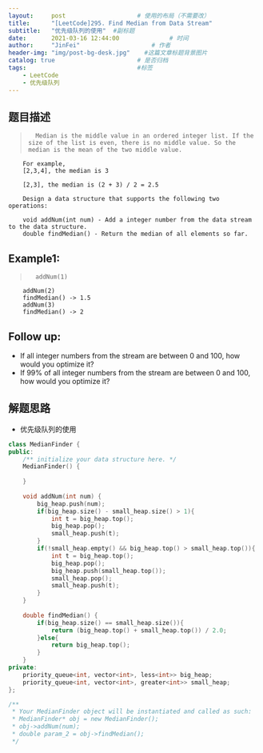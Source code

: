 ```yaml
---
layout:     post                    # 使用的布局（不需要改） 
title:      "[LeetCode]295. Find Median from Data Stream"               # 标题  
subtitle:   "优先级队列的使用"  #副标题 
date:       2021-03-16 12:44:00              # 时间 
author:     "JinFei"                    # 作者 
header-img: "img/post-bg-desk.jpg"    #这篇文章标题背景图片 
catalog: true                       # 是否归档 
tags:                               #标签     
    - LeetCode 
    - 优先级队列
---
```



## 题目描述
>       Median is the middle value in an ordered integer list. If the size of the list is even, there is no middle value. So the median is the mean of the two middle value.

        For example,
        [2,3,4], the median is 3

        [2,3], the median is (2 + 3) / 2 = 2.5

        Design a data structure that supports the following two operations:

        void addNum(int num) - Add a integer number from the data stream to the data structure.
        double findMedian() - Return the median of all elements so far.


## Example1:
 
>       addNum(1)
        addNum(2)
        findMedian() -> 1.5
        addNum(3) 
        findMedian() -> 2


## Follow up: 
- If all integer numbers from the stream are between 0 and 100, how would you optimize it?
- If 99% of all integer numbers from the stream are between 0 and 100, how would you optimize it?





## 解题思路

- 优先级队列的使用

```C++
class MedianFinder {
public:
    /** initialize your data structure here. */
    MedianFinder() {
        
    }
    
    void addNum(int num) {
        big_heap.push(num);
        if(big_heap.size() - small_heap.size() > 1){
            int t = big_heap.top();
            big_heap.pop();
            small_heap.push(t);
        }
        if(!small_heap.empty() && big_heap.top() > small_heap.top()){
            int t = big_heap.top();
            big_heap.pop();
            big_heap.push(small_heap.top());
            small_heap.pop();
            small_heap.push(t);
        }
    }
    
    double findMedian() {
        if(big_heap.size() == small_heap.size()){
            return (big_heap.top() + small_heap.top()) / 2.0;
        }else{
            return big_heap.top();
        }
    }
private:
    priority_queue<int, vector<int>, less<int>> big_heap;
    priority_queue<int, vector<int>, greater<int>> small_heap;
};

/**
 * Your MedianFinder object will be instantiated and called as such:
 * MedianFinder* obj = new MedianFinder();
 * obj->addNum(num);
 * double param_2 = obj->findMedian();
 */
```
